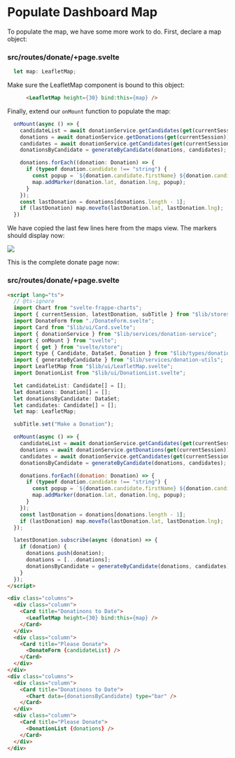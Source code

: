 # Populate Dashboard Map

To populate the map, we have some more work to do. First, declare a map object:

### src/routes/donate/+page.svelte

~~~typescript
  let map: LeafletMap;
~~~

Make sure the LeafletMap component is bound to this object:

~~~html
      <LeafletMap height={30} bind:this={map} />
~~~

Finally, extend our `onMount` function to populate the map:

~~~typescript
  onMount(async () => {
    candidateList = await donationService.getCandidates(get(currentSession));
    donations = await donationService.getDonations(get(currentSession));
    candidates = await donationService.getCandidates(get(currentSession));
    donationsByCandidate = generateByCandidate(donations, candidates);

    donations.forEach((donation: Donation) => {
      if (typeof donation.candidate !== "string") {
        const popup = `${donation.candidate.firstName} ${donation.candidate.lastName}: €${donation.amount}`;
        map.addMarker(donation.lat, donation.lng, popup);
      }
    });
    const lastDonation = donations[donations.length - 1];
    if (lastDonation) map.moveTo(lastDonation.lat, lastDonation.lng);
  })
~~~

We have copied the last few lines here from the maps view. The markers should display now:

![](/Users/edeleastar/repos/modules/hdip/2023/sem-3/full-stack-lab-preview/book-22/img/30.png)

This is the complete donate page now:

### src/routes/donate/+page.svelte

~~~html
<script lang="ts">
  // @ts-ignore
  import Chart from "svelte-frappe-charts";
  import { currentSession, latestDonation, subTitle } from "$lib/stores";
  import DonateForm from "./DonateForm.svelte";
  import Card from "$lib/ui/Card.svelte";
  import { donationService } from "$lib/services/donation-service";
  import { onMount } from "svelte";
  import { get } from "svelte/store";
  import type { Candidate, DataSet, Donation } from "$lib/types/donation-types";
  import { generateByCandidate } from "$lib/services/donation-utils";
  import LeafletMap from "$lib/ui/LeafletMap.svelte";
  import DonationList from "$lib/ui/DonationList.svelte";

  let candidateList: Candidate[] = [];
  let donations: Donation[] = [];
  let donationsByCandidate: DataSet;
  let candidates: Candidate[] = [];
  let map: LeafletMap;

  subTitle.set("Make a Donation");

  onMount(async () => {
    candidateList = await donationService.getCandidates(get(currentSession));
    donations = await donationService.getDonations(get(currentSession));
    candidates = await donationService.getCandidates(get(currentSession));
    donationsByCandidate = generateByCandidate(donations, candidates);

    donations.forEach((donation: Donation) => {
      if (typeof donation.candidate !== "string") {
        const popup = `${donation.candidate.firstName} ${donation.candidate.lastName}: €${donation.amount}`;
        map.addMarker(donation.lat, donation.lng, popup);
      }
    });
    const lastDonation = donations[donations.length - 1];
    if (lastDonation) map.moveTo(lastDonation.lat, lastDonation.lng);
  });

  latestDonation.subscribe(async (donation) => {
    if (donation) {
      donations.push(donation);
      donations = [...donations];
      donationsByCandidate = generateByCandidate(donations, candidates);
    }
  });
</script>

<div class="columns">
  <div class="column">
    <Card title="Donatinons to Date">
      <LeafletMap height={30} bind:this={map} />
    </Card>
  </div>
  <div class="column">
    <Card title="Please Donate">
      <DonateForm {candidateList} />
    </Card>
  </div>
</div>
<div class="columns">
  <div class="column">
    <Card title="Donatinons to Date">
      <Chart data={donationsByCandidate} type="bar" />
    </Card>
  </div>
  <div class="column">
    <Card title="Please Donate">
      <DonationList {donations} />
    </Card>
  </div>
</div>
~~~

